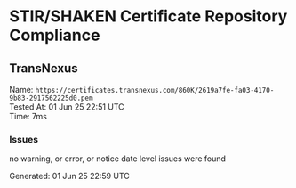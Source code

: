 # STIR/SHAKEN Certificate Repository Compliance

## TransNexus

Name: `https://certificates.transnexus.com/860K/2619a7fe-fa03-4170-9b83-2917562225d0.pem`\
Tested At: 01 Jun 25 22:51 UTC\
Time: 7ms

### Issues

no warning, or error, or notice date level issues were found

Generated: 01 Jun 25 22:59 UTC